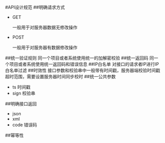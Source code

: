 #API设计规范
##明确请求方式
* GET

	一般用于对服务器数据无修改操作
* POST

	一般用于对服务器有数据修改操作
	
##统一验证规则
同一个项目或者系统使用统一的加解密校验
##统一返回码
同一个项目或者系统使用统一返回码和错误信息
##IP白名单
对接口的请求者IP进行IP白名单过滤
##时效性
接口参数和校验串中一般带有时间戳，服务器端校验时间戳超时范围，需要设置服务器时间同步校时
##统一公共参数
* ts 时间戳
* sign 校验串

##明确接口返回
* json
* xml
* code 错误码

##幂等性



